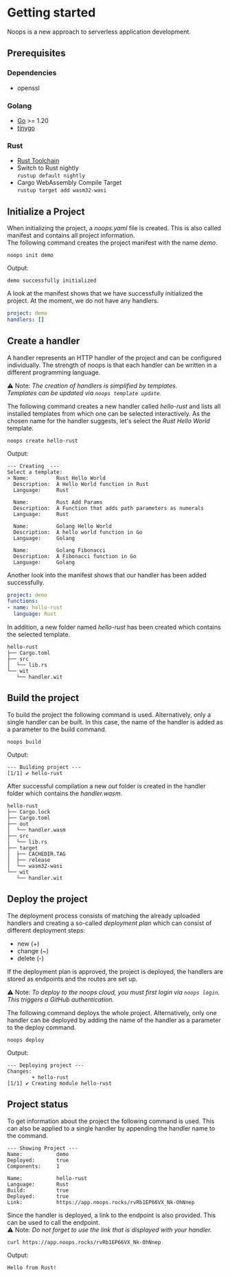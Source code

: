 # Getting started
Noops is a new approach to serverless application development. 

## Prerequisites 
### Dependencies
- openssl

### Golang
- [Go](https://go.dev/doc/install) >= 1.20 
- [tinygo](https://tinygo.org/getting-started/install/linux/)

### Rust
- [Rust Toolchain](https://www.rust-lang.org/tools/install)
- Switch to Rust nightly  
`rustup default nightly`
- Cargo WebAssembly Compile Target  
`rustup target add wasm32-wasi`


##  Initialize a Project
When initializing the project, a *noops.yaml* file is created. This is also called manifest and contains all project information.  
The following command creates the project manifest with the name *demo*.
```
noops init demo
```
Output:
```
demo successfully initialized
```

A look at the manifest shows that we have successfully initialized the project. At the moment, we do not have any handlers.
```yaml
project: demo
handlers: []
```

## Create a handler
A handler represents an HTTP handler of the project and can be configured individually. The strength of noops is that each handler can be written in a different programming language.

:warning: Note: *The creation of handlers is simplified by templates.  
Templates can be updated via `noops template update`.*

The following command creates a new handler called *hello-rust* and lists all installed templates from which one can be selected interactively. As the chosen name for the handler suggests, let's select the *Rust Hello World* template.  
```
noops create hello-rust
```
Output:
```
--- Creating  ---
Select a template:
> Name:         Rust Hello World
  Description:  A Hello World function in Rust
  Language:     Rust

  Name:         Rust Add Params
  Description:  A Function that adds path parameters as numerals
  Language:     Rust

  Name:         Golang Hello World
  Description:  A hello world function in Go
  Language:     Golang

  Name:         Golang Fibonacci
  Description:  A Fibonacci function in Go
  Language:     Golang
```

Another look into the manifest shows that our handler has been added successfully.
```yaml
project: demo
functions:
- name: hello-rust
  language: Rust
```

In addition, a new folder named *hello-rust* has been created which contains the selected template.
```
hello-rust
├── Cargo.toml
├── src
│  └── lib.rs
└── wit
   └── handler.wit
```


## Build the project
To build the project the following command is used.
Alternatively, only a single handler can be built. In this case, the name of the handler is added as a parameter to the build command.
```
noops build
```
Output:
```
--- Building project ---
[1/1] ✔️ hello-rust
```
After successful compilation a new *out* folder is created in the handler folder which contains the *handler.wasm*.
```
hello-rust
├── Cargo.lock
├── Cargo.toml
├── out
│  └── handler.wasm
├── src
│  └── lib.rs
├── target
│  ├── CACHEDIR.TAG
│  ├── release
│  └── wasm32-wasi
└── wit
   └── handler.wit
```

## Deploy the project
The deployment process consists of matching the already uploaded handlers and creating a so-called *deployment plan* which can consist of different deployment steps:
- new (+)
- change (~)
- delete (-)

If the deployment plan is approved, the project is deployed, the handlers are stored as endpoints and the routes are set up. 

:warning: Note: *To deploy to the noops cloud, you must first login via `noops login`.  
This triggers a GitHub authentication.*

The following command deploys the whole project.
Alternatively, only one handler can be deployed by adding the name of the handler as a parameter to the deploy command.
```
noops deploy
```
Output:
```
--- Deploying project ---
Changes:
        + hello-rust
[1/1] ✔️ Creating module hello-rust  
```

## Project status
To get information about the project the following command is used. This can also be applied to a single handler by appending the handler name to the command.
```
--- Showing Project ---
Name:           demo
Deployed:       true
Components:     1

Name:           hello-rust
Language:       Rust
Build:          true
Deployed:       true
Link:           https://app.noops.rocks/rvRb1EP66VX_Nk-OhNnep
```
Since the handler is deployed, a link to the endpoint is also provided. This can be used to call the endpoint.  
:warning: Note: *Do not forget to use the link that is displayed with your handler.*
```
curl https://app.noops.rocks/rvRb1EP66VX_Nk-OhNnep
```
Output:
```
Hello from Rust!
```


